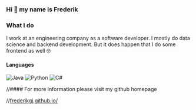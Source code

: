 ### Hi 👋 my name is Frederik

### What I do

I work at an engineering company as a software developer. I mostly do data science and backend development. But it does happen that I do some frontend as well 🤓 

#### Languages 
![Java](https://img.shields.io/badge/Java-%23FF0000?style=flat-square&logo=java&logoColor=white)
![Python](https://img.shields.io/badge/Python-%233776AB?style=flat-square&logo=python&logoColor=white)
![C#](https://img.shields.io/badge/C%23-%23239120?style=flat-square&logo=c-sharp&logoColor=white)

//#### For more information please visit my github homepage

//[frederikgj.github.io/](https://frederikgj.github.io/)
